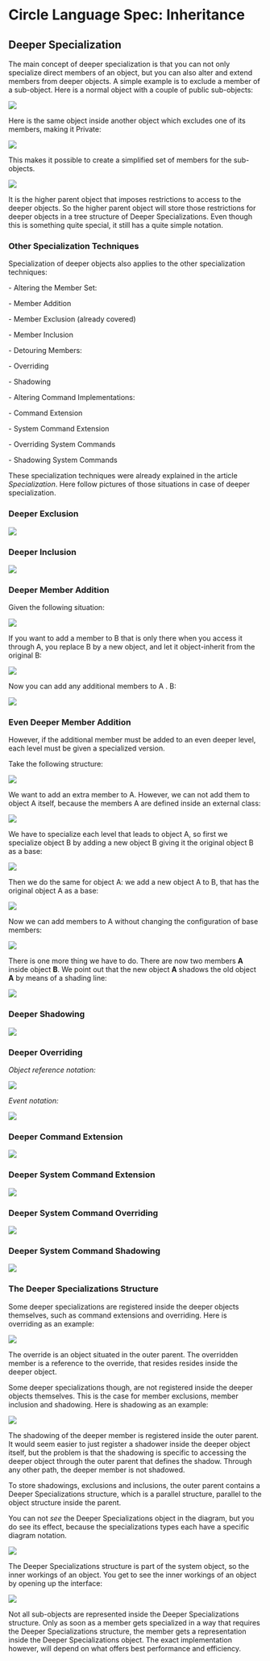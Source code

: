﻿Circle Language Spec: Inheritance
=================================

Deeper Specialization
---------------------

The main concept of deeper specialization is that you can not only specialize direct members of an object, but you can also alter and extend members from deeper objects. A simple example is to exclude a member of a sub-object. Here is a normal object with a couple of public sub-objects:

![](images/4.%20Deeper%20Specialization.001.png)

Here is the same object inside another object which excludes one of its members, making it Private:

![](images/4.%20Deeper%20Specialization.002.png)

This makes it possible to create a simplified set of members for the sub-objects.

![](images/4.%20Deeper%20Specialization.003.png)

It is the higher parent object that imposes restrictions to access to the deeper objects. So the higher parent object will store those restrictions for deeper objects in a tree structure of Deeper Specializations. Even though this is something quite special, it still has a quite simple notation.

### **Other Specialization Techniques**

Specialization of deeper objects also applies to the other specialization techniques:

\- Altering the Member Set:

\- Member Addition

\- Member Exclusion (already covered)

\- Member Inclusion

\- Detouring Members:

\- Overriding

\- Shadowing

\- Altering Command Implementations:

\- Command Extension

\- System Command Extension

\- Overriding System Commands

\- Shadowing System Commands

These specialization techniques were already explained in the article *Specialization*. Here follow pictures of those situations in case of deeper specialization.

### **Deeper Exclusion**

![](images/4.%20Deeper%20Specialization.004.png)

### **Deeper Inclusion**

![](images/4.%20Deeper%20Specialization.005.png)

### **Deeper Member Addition**

Given the following situation:

![](images/4.%20Deeper%20Specialization.006.png)

If you want to add a member to B that is only there when you access it through A, you replace B by a new object, and let it object-inherit from the original B:

![](images/4.%20Deeper%20Specialization.007.png)

Now you can add any additional members to A . B:

![](images/4.%20Deeper%20Specialization.008.png)

### **Even Deeper Member Addition**

However, if the additional member must be added to an even deeper level, each level must be given a specialized version.

Take the following structure:

![](images/4.%20Deeper%20Specialization.009.png)

We want to add an extra member to A. However, we can not add them to object A itself, because the members A are defined inside an external class:

![](images/4.%20Deeper%20Specialization.010.png)

We have to specialize each level that leads to object A, so first we specialize object B by adding a new object B giving it the original object B as a base:

![](images/4.%20Deeper%20Specialization.011.png)

Then we do the same for object A: we add a new object A to B, that has the original object A as a base:

![](images/4.%20Deeper%20Specialization.012.png)

Now we can add members to A without changing the configuration of base members:

![](images/4.%20Deeper%20Specialization.013.png)

There is one more thing we have to do. There are now two members **A** inside object **B**. We point out that the new object **A** shadows the old object **A** by means of a shading line:

![](images/4.%20Deeper%20Specialization.014.png)

### **Deeper Shadowing**

![](images/4.%20Deeper%20Specialization.015.png)

### **Deeper Overriding**

*Object reference notation:*

![](images/4.%20Deeper%20Specialization.016.png)

*Event notation:*

![](images/4.%20Deeper%20Specialization.017.png)

### **Deeper Command Extension**

![](images/4.%20Deeper%20Specialization.018.png)

### **Deeper System Command Extension**

![](images/4.%20Deeper%20Specialization.019.png)

### **Deeper System Command Overriding**

![](images/4.%20Deeper%20Specialization.020.png)

### **Deeper System Command Shadowing**

![](images/4.%20Deeper%20Specialization.021.png)

### **The Deeper Specializations Structure**

Some deeper specializations are registered inside the deeper objects themselves, such as command extensions and overriding. Here is overriding as an example:

![](images/4.%20Deeper%20Specialization.016.png)

The override is an object situated in the outer parent. The overridden member is a reference to the override, that resides resides inside the deeper object.

Some deeper specializations though, are not registered inside the deeper objects themselves. This is the case for member exclusions, member inclusion and shadowing. Here is shadowing as an example:

![](images/4.%20Deeper%20Specialization.015.png)

The shadowing of the deeper member is registered inside the outer parent. It would seem easier to just register a shadower inside the deeper object itself, but the problem is that the shadowing is specific to accessing the deeper object through the outer parent that defines the shadow. Through any other path, the deeper member is not shadowed.

To store shadowings, exclusions and inclusions, the outer parent contains a Deeper Specializations structure, which is a parallel structure, parallel to the object structure inside the parent.

You can not *see* the Deeper Specializations object in the diagram, but you do see its effect, because the specializations types each have a specific diagram notation.

![](images/4.%20Deeper%20Specialization.015.png)

The Deeper Specializations structure is part of the system object, so the inner workings of an object. You get to see the inner workings of an object by opening up the interface:

![](images/4.%20Deeper%20Specialization.022.png)

Not all sub-objects are represented inside the Deeper Specializations structure. Only as soon as a member gets specialized in a way that requires the Deeper Specializations structure, the member gets a representation inside the Deeper Specializations object. The exact implementation however, will depend on what offers best performance and efficiency.
